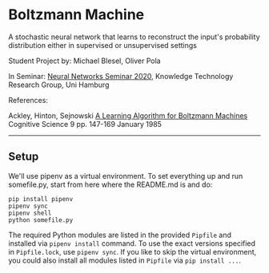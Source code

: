 # Boltzmann Machine
A stochastic neural network that learns to reconstruct the input's probability distribution either in supervised or unsupervised settings

Student Project by: Michael Blesel, Oliver Pola

In Seminar: [Neural Networks Seminar 2020](https://www.inf.uni-hamburg.de/en/inst/ab/wtm/teaching.html), Knowledge Technology Research Group, Uni Hamburg

References:

Ackley, Hinton, Sejnowski
[A Learning Algorithm for Boltzmann Machines](https://onlinelibrary.wiley.com/doi/abs/10.1207/s15516709cog0901_7)
Cognitive Science 9
pp. 147-169
January 1985

---

## Setup
We'll use pipenv as a virtual environment. To set everything up and run somefile.py, start from here where the README.md is and do:

```
pip install pipenv
pipenv sync
pipenv shell
python somefile.py
```

The required Python modules are listed in the provided `Pipfile` and installed via `pipenv install` command. To use the exact versions specified in `Pipfile.lock`, use `pipenv sync`. If you like to skip the virtual environment, you could also install all modules listed in  `Pipfile` via `pip install ...`.

